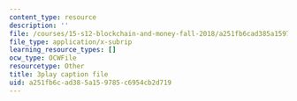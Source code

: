 ```yaml
---
content_type: resource
description: ''
file: /courses/15-s12-blockchain-and-money-fall-2018/a251fb6cad385a159785c6954cb2d719_Ycy0Dy-B1c.vtt
file_type: application/x-subrip
learning_resource_types: []
ocw_type: OCWFile
resourcetype: Other
title: 3play caption file
uid: a251fb6c-ad38-5a15-9785-c6954cb2d719
---
```

